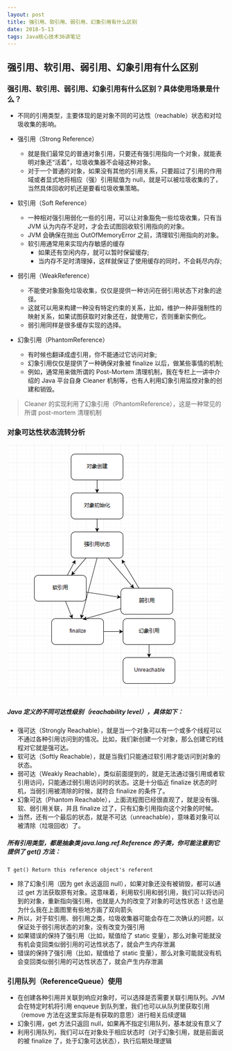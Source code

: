 ```yaml
---
layout: post
title: 强引用、软引用、弱引用、幻象引用有什么区别
date: 2018-5-13
tags: Java核心技术36讲笔记
---
```


## 强引用、软引用、弱引用、幻象引用有什么区别

### 强引用、软引用、弱引用、幻象引用有什么区别？具体使用场景是什么？
- 不同的引用类型，主要体现的是对象不同的可达性（reachable）状态和对垃圾收集的影响。
- 强引用（Strong Reference）
	- 就是我们最常见的普通对象引用，只要还有强引用指向一个对象，就能表明对象还“活着”，垃圾收集器不会碰这种对象。
	- 对于一个普通的对象，如果没有其他的引用关系，只要超过了引用的作用域或者显式地将相应（强）引用赋值为 null，就是可以被垃圾收集的了，当然具体回收时机还是要看垃圾收集策略。

- 软引用（Soft Reference）
	- 一种相对强引用弱化一些的引用，可以让对象豁免一些垃圾收集，只有当 JVM 认为内存不足时，才会去试图回收软引用指向的对象。
	- JVM 会确保在抛出 OutOfMemoryError 之前，清理软引用指向的对象。
	- 软引用通常用来实现内存敏感的缓存
		- 如果还有空闲内存，就可以暂时保留缓存;
		- 当内存不足时清理掉，这样就保证了使用缓存的同时，不会耗尽内存;

- 弱引用（WeakReference）
	- 不能使对象豁免垃圾收集，仅仅是提供一种访问在弱引用状态下对象的途径。
	- 这就可以用来构建一种没有特定约束的关系，比如，维护一种非强制性的映射关系，如果试图获取时对象还在，就使用它，否则重新实例化。
	- 弱引用同样是很多缓存实现的选择。

- 幻象引用（PhantomReference）
	- 有时候也翻译成虚引用，你不能通过它访问对象;
	- 幻象引用仅仅是提供了一种确保对象被 finalize 以后，做某些事情的机制;
	- 例如，通常用来做所谓的 Post-Mortem 清理机制，我在专栏上一讲中介绍的 Java 平台自身 Cleaner 机制等，也有人利用幻象引用监控对象的创建和销毁。
> Cleaner 的实现利用了幻象引用（PhantomReference），这是一种常见的所谓 post-mortem 清理机制

### 对象可达性状态流转分析

![对象可达性状态流转分析](../images/javabasic/对象可达性状态流转分析.png)

##### Java 定义的不同可达性级别（reachability level），具体如下：
- 强可达（Strongly Reachable），就是当一个对象可以有一个或多个线程可以不通过各种引用访问到的情况。比如，我们新创建一个对象，那么创建它的线程对它就是强可达。
- 软可达（Softly Reachable），就是当我们只能通过软引用才能访问到对象的状态。
- 弱可达（Weakly Reachable），类似前面提到的，就是无法通过强引用或者软引用访问，只能通过弱引用访问时的状态。这是十分临近 finalize 状态的时机，当弱引用被清除的时候，就符合 finalize 的条件了。
- 幻象可达（Phantom Reachable），上面流程图已经很直观了，就是没有强、软、弱引用关联，并且 finalize 过了，只有幻象引用指向这个对象的时候。
- 当然，还有一个最后的状态，就是不可达（unreachable），意味着对象可以被清除（垃圾回收）了。

##### 所有引用类型，都是抽象类 java.lang.ref.Reference 的子类，你可能注意到它提供了 get() 方法：
`T get() Return this reference object's referent`
- 除了幻象引用（因为 get 永远返回 null），如果对象还没有被销毁，都可以通过 get 方法获取原有对象。这意味着，利用软引用和弱引用，我们可以将访问到的对象，重新指向强引用，也就是人为的改变了对象的可达性状态！这也是为什么我在上面图里有些地方画了双向箭头
- 所以，对于软引用、弱引用之类，垃圾收集器可能会存在二次确认的问题，以保证处于弱引用状态的对象，没有改变为强引用
- 如果错误的保持了强引用（比如，赋值给了 static 变量），那么对象可能就没有机会变回类似弱引用的可达性状态了，就会产生内存泄漏
- 错误的保持了强引用（比如，赋值给了 static 变量），那么对象可能就没有机会变回类似弱引用的可达性状态了，就会产生内存泄漏

### 引用队列（ReferenceQueue）使用
- 在创建各种引用并关联到响应对象时，可以选择是否需要关联引用队列。JVM 会在特定时机将引用 enqueue 到队列里，我们也可以从队列里获取引用（remove 方法在这里实际是有获取的意思）进行相关后续逻辑
- 幻象引用，get 方法只返回 null，如果再不指定引用队列，基本就没有意义了
- 利用引用队列，我们可以在对象处于相应状态时（对于幻象引用，就是前面说的被 finalize 了，处于幻象可达状态），执行后期处理逻辑




































